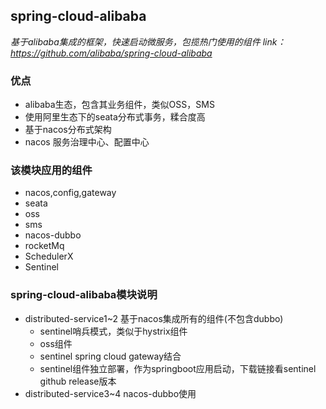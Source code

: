 ## spring-cloud-alibaba
*基于alibaba集成的框架，快速启动微服务，包揽热门使用的组件*
*link：https://github.com/alibaba/spring-cloud-alibaba*
### 优点

- alibaba生态，包含其业务组件，类似OSS，SMS
- 使用阿里生态下的seata分布式事务，糅合度高
- 基于nacos分布式架构
- nacos 服务治理中心、配置中心

### 该模块应用的组件
- nacos,config,gateway
- seata
- oss
- sms
- nacos-dubbo
- rocketMq
- SchedulerX
- Sentinel

### spring-cloud-alibaba模块说明
- distributed-service1~2 基于nacos集成所有的组件(不包含dubbo)
  - sentinel哨兵模式，类似于hystrix组件
  - oss组件
  - sentinel spring cloud gateway结合
  - sentinel组件独立部署，作为springboot应用启动，下载链接看sentinel github release版本
- distributed-service3~4 nacos-dubbo使用
